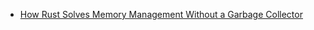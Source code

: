  - [How Rust Solves Memory Management Without a Garbage Collector](https://www.reddit.com/r/rust/comments/13zlm0g/how_rust_solves_memory_management_without_a/)
